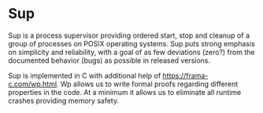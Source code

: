 # Sup

Sup is a process supervisor providing ordered start, stop and cleanup of
a group of processes on POSIX operating systems. Sup puts strong emphasis on
simplicity and reliability, with a goal of as few deviations (zero?) from
the documented behavior (bugs) as possible in released versions.

Sup is implemented in C with additional help of https://frama-c.com/wp.html. Wp
allows us to write formal proofs regarding different properties in the code.
At a minimum it allows us to eliminate all runtime crashes providing memory safety.

